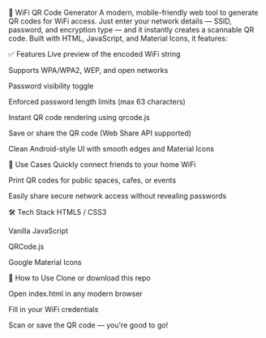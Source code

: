 📶 WiFi QR Code Generator
A modern, mobile-friendly web tool to generate QR codes for WiFi access. Just enter your network details — SSID, password, and encryption type — and it instantly creates a scannable QR code. Built with HTML, JavaScript, and Material Icons, it features:

✅ Features
Live preview of the encoded WiFi string

Supports WPA/WPA2, WEP, and open networks

Password visibility toggle

Enforced password length limits (max 63 characters)

Instant QR code rendering using qrcode.js

Save or share the QR code (Web Share API supported)

Clean Android-style UI with smooth edges and Material Icons

📲 Use Cases
Quickly connect friends to your home WiFi

Print QR codes for public spaces, cafes, or events

Easily share secure network access without revealing passwords

🛠️ Tech Stack
HTML5 / CSS3

Vanilla JavaScript

QRCode.js

Google Material Icons

📁 How to Use
Clone or download this repo

Open index.html in any modern browser

Fill in your WiFi credentials

Scan or save the QR code — you're good to go!
